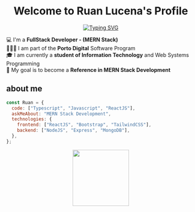 <p align="center">
  <h1 align="center">Welcome to Ruan Lucena</a>'s Profile</h1>
</p>

<p align="center">
<a href="https://git.io/typing-svg"><img src="https://readme-typing-svg.demolab.com?font=Fira+Code&weight=500&pause=1000&color=0CF744&width=435&lines=I+am+a+Frontend+Developer;Software+Analyst+and+Developer;MERN+Stack+Development" alt="Typing SVG" /></a>
</p>

💻 I'm a **FullStack Developer - (MERN Stack)**
<br>
👨🏻‍💻 I am part of the **Porto Digital** Software Program
<br>
🎓 I am currently a **student of Information Technology** and Web Systems Programming
<br>
🚀 My goal is to become a **Reference in MERN Stack Development**

## about me

```javascript
const Ruan = {
  code: ["Typescript", "Javascript", "ReactJS"],
  askMeAbout: "MERN Stack Development",
  technologies: {
    frontend: ["ReactJS", "Bootstrap", "TailwindCSS"],
    backend: ["NodeJS", "Express", "MongoDB"],
  },
};
```

<div align="center">

<img align="center" height="150em" src="https://github-readme-streak-stats.herokuapp.com/?user=SrLuc&theme=onedark" />
</a>

</div>

<br>


